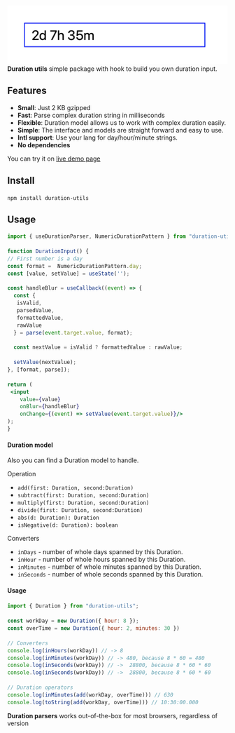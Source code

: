 <img src="/assets/duration-input.png" />

<div>
  <strong>Duration utils</strong> simple package with hook to build you own duration input.
</div>
 
## Features

- **Small**: Just 2 KB gzipped
- **Fast**: Parse complex duration string in milliseconds
- **Flexible**: Duration model allows us to work with complex duration easily.
- **Simple**: The interface and models are straight forward and easy to use.
- **Intl support**: Use your lang for day/hour/minute strings.
- **No dependencies** 

You can try it on [live demo page](https://vovakulikov.github.io/duration-utils/)

## Install

`npm install duration-utils`

## Usage

```jsx
import { useDurationParser, NumericDurationPattern } from "duration-utils";

function DurationInput() {
// First number is a day
const format =  NumericDurationPattern.day;
const [value, setValue] = useState('');

const handleBlur = useCallback((event) => {
  const {
   isValid,
   parsedValue,
   formattedValue,
   rawValue
  } = parse(event.target.value, format);
  
  const nextValue = isValid ? formattedValue : rawValue;
  
  setValue(nextValue);
}, [format, parse]);

return (
 <input
    value={value}
    onBlur={handleBlur}
    onChange={(event) => setValue(event.target.value)}/>
);
}
```

#### Duration model

Also you can find a Duration model to handle.

Operation
- `add(first: Duration, second:Duration)`
- `subtract(first: Duration, second:Duration)`
- `multiply(first: Duration, second:Duration)`
- `divide(first: Duration, second:Duration)`
- `abs(d: Duration): Duration`
- `isNegative(d: Duration): boolean`

Converters
- `inDays` - number of whole days spanned by this Duration. 
- `inHour` - number of whole hours spanned by this Duration. 
- `inMinutes` - number of whole minutes spanned by this Duration. 
- `inSeconds` - number of whole seconds spanned by this Duration. 


#### Usage

```js
import { Duration } from "duration-utils";

const workDay = new Duration({ hour: 8 });
const overTime = new Duration({ hour: 2, minutes: 30 })

// Converters
console.log(inHours(workDay)) // -> 8
console.log(inMinutes(workDay)) // -> 480, because 8 * 60 = 480
console.log(inSeconds(workDay)) // ->  28800, because 8 * 60 * 60
console.log(inSeconds(workDay)) // ->  28800, because 8 * 60 * 60

// Duration operators
console.log(inMinutes(add(workDay, overTime))) // 630
console.log(toString(add(workDay, overTime))) // 10:30:00.000
```

**Duration parsers** works out-of-the-box for most browsers, regardless of version
